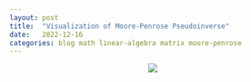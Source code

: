 ```yaml
---
layout: post
title:  "Visualization of Moore-Penrose Pseudoinverse"
date:   2022-12-16
categories: blog math linear-algebra matrix moore-penrose
---
```

$\newcommand\R{\mathbb{R}}\newcommand\C{\mathbb{C}}\newcommand\Z{\mathbb{Z}}$

<p align="center">
  <img src="/blog/assets/images/moore-penrose.jpg"/>
</p>


